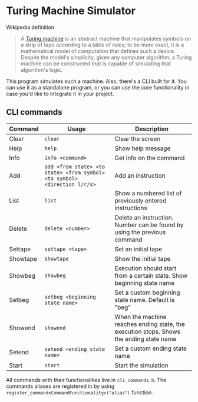 # Turing Machine Simulator

Wikipedia definition
>  A [Turing machine](https://en.wikipedia.org/wiki/Turing_machine) is an abstract machine that manipulates symbols on a strip of tape according to a table of rules; to be more exact, it is a mathematical model of computation that defines such a device. Despite the model's simplicity, given any computer algorithm, a Turing machine can be constructed that is capable of simulating that algorithm's logic.

This program simulates such a machine. Also, there's a CLI built for it. You can use it as a standalone program, or you can use the core functionality in case you'd like to integrate it in your project.

## CLI commands

|Command |Usage| Description|
|-------|----|----|
|Clear| ```clear``` |Clear the screen |
|Help| ```help``` | Show help message|
|Info| ```info <command>``` | Get info on the command |
|Add| ```add <from state> <to state> <from symbol> <to symbol> <direction l/r/s>``` | Add an instruction|
|List| ```list``` | Show a numbered list of previously entered instructions |
|Delete| ```delete <number>``` | Delete an instruction. Number can be found by using the previous command|
|Settape| ```settape <tape>``` | Set an initial tape |
|Showtape| ```showtape``` | Show the initial tape |
|Showbeg| ```showbeg``` | Execution should start from a certain state. Show beginning state name |
|Setbeg| ```setbeg <beginning state name>``` | Set a custom beginning state name. Default is "beg"
|Showend| ```showend``` | When the machine reaches ending state, the execution stops. Shows the ending state name |
|Setend| ```setend <ending state name>```  | Set a custom ending state name |
|Start| ```start``` | Start the simulation |

All commands with their functionalities live in `cli_commands.h`. The commands aliases are registered in by using `register_command<CommandFunctionality>("alias")` function.


